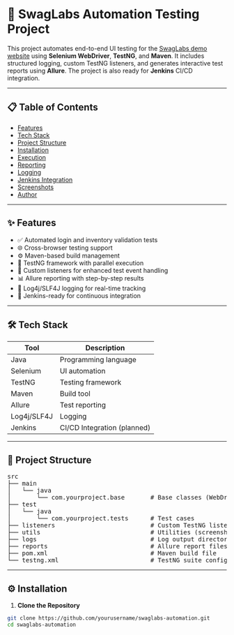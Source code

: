# 🧪 SwagLabs Automation Testing Project

This project automates end-to-end UI testing for the [SwagLabs demo website](https://www.saucedemo.com/) using **Selenium WebDriver**, **TestNG**, and **Maven**. It includes structured logging, custom TestNG listeners, and generates interactive test reports using **Allure**. The project is also ready for **Jenkins** CI/CD integration.

---

## 📋 Table of Contents
- [Features](#features)
- [Tech Stack](#tech-stack)
- [Project Structure](#project-structure)
- [Installation](#installation)
- [Execution](#execution)
- [Reporting](#reporting)
- [Logging](#logging)
- [Jenkins Integration](#jenkins-integration)
- [Screenshots](#screenshots)
- [Author](#author)

---

## ✨ Features

- ✅ Automated login and inventory validation tests
- 🌐 Cross-browser testing support
- ⚙️ Maven-based build management
- 🧪 TestNG framework with parallel execution
- 📝 Custom listeners for enhanced test event handling
- 📊 Allure reporting with step-by-step results
- 📁 Log4j/SLF4J logging for real-time tracking
- 🔁 Jenkins-ready for continuous integration

---

## 🛠️ Tech Stack

| Tool         | Description                        |
|--------------|------------------------------------|
| Java         | Programming language               |
| Selenium     | UI automation                      |
| TestNG       | Testing framework                  |
| Maven        | Build tool                         |
| Allure       | Test reporting                     |
| Log4j/SLF4J  | Logging                            |
| Jenkins      | CI/CD Integration (planned)        |

---

## 📁 Project Structure

<pre>
src
├── main
│   └── java
│       └── com.yourproject.base       # Base classes (WebDriver manager, config)
├── test
│   └── java
│       └── com.yourproject.tests      # Test cases
├── listeners                          # Custom TestNG listeners
├── utils                              # Utilities (screenshots, waits, etc.)
├── logs                               # Log output directory
├── reports                            # Allure report files
├── pom.xml                            # Maven build file
└── testng.xml                         # TestNG suite configuration
</pre>

---

## ⚙️ Installation

1. **Clone the Repository**
```bash
git clone https://github.com/yourusername/swaglabs-automation.git
cd swaglabs-automation
